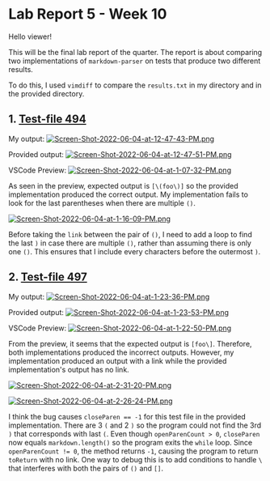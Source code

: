 # Lab Report 5 - Week 10

Hello viewer!

This will be the final lab report of the quarter. The report is about comparing two implementations of `markdown-parser` on tests that produce two different results.

To do this, I used `vimdiff` to compare the `results.txt` in my directory and in the provided directory.

## 1. [Test-file 494](https://github.com/nidhidhamnani/markdown-parser/blob/main/test-files/494.md)

My output: 
[![Screen-Shot-2022-06-04-at-12-47-43-PM.png](https://i.postimg.cc/JzCnNZFX/Screen-Shot-2022-06-04-at-12-47-43-PM.png)](https://postimg.cc/JGKMmDM7) 

Provided output:
[![Screen-Shot-2022-06-04-at-12-47-51-PM.png](https://i.postimg.cc/SQXCVLg1/Screen-Shot-2022-06-04-at-12-47-51-PM.png)](https://postimg.cc/t7js46QF)

VSCode Preview:
[![Screen-Shot-2022-06-04-at-1-07-32-PM.png](https://i.postimg.cc/BvKk3Ppq/Screen-Shot-2022-06-04-at-1-07-32-PM.png)](https://postimg.cc/f3MBjL1F)

As seen in the preview, expected output is `[\(foo\)]` so the provided implementation produced the correct output. My implementation fails to look for the last parentheses when there are multiple `()`.

[![Screen-Shot-2022-06-04-at-1-16-09-PM.png](https://i.postimg.cc/pdVMtJrK/Screen-Shot-2022-06-04-at-1-16-09-PM.png)](https://postimg.cc/LJWbtfzs)

Before taking the `link` between the pair of `()`, I need to add a loop to find the last `)` in case there are multiple `()`, rather than assuming there is only one `()`. This ensures that I include every characters before the outermost `)`.

## 2. [Test-file 497](https://github.com/nidhidhamnani/markdown-parser/blob/main/test-files/497.md)

My output:
[![Screen-Shot-2022-06-04-at-1-23-36-PM.png](https://i.postimg.cc/CKZ5g0zG/Screen-Shot-2022-06-04-at-1-23-36-PM.png)](https://postimg.cc/McSq7h0H)

Provided output:
[![Screen-Shot-2022-06-04-at-1-23-53-PM.png](https://i.postimg.cc/PfMt0JSG/Screen-Shot-2022-06-04-at-1-23-53-PM.png)](https://postimg.cc/MXv2Q6kt)

VSCode Preview:
[![Screen-Shot-2022-06-04-at-1-22-50-PM.png](https://i.postimg.cc/900G3K5s/Screen-Shot-2022-06-04-at-1-22-50-PM.png)](https://postimg.cc/YLc4YXSx)

From the preview, it seems that the expected output is `[foo\]`. Therefore, both implementations produced the incorrect outputs. However, my implementation produced an output with a link while the provided implementation's output has no link.

[![Screen-Shot-2022-06-04-at-2-31-20-PM.png](https://i.postimg.cc/2SGSswrf/Screen-Shot-2022-06-04-at-2-31-20-PM.png)](https://postimg.cc/VJSwMXJ7)

[![Screen-Shot-2022-06-04-at-2-26-24-PM.png](https://i.postimg.cc/13fGXft2/Screen-Shot-2022-06-04-at-2-26-24-PM.png)](https://postimg.cc/FYXdnF0V)

I think the bug causes `closeParen == -1` for this test file in the provided implementation. There are 3 `(` and 2 `)` so the program could not find the 3rd `)` that corresponds with last `(`. Even though `openParenCount > 0`, `closeParen` now equals `markdown.length()` so the program exits the `while` loop. Since `openParenCount != 0`, the method returns `-1`, causing the program to return `toReturn` with no link. One way to debug this is to add conditions to handle `\` that interferes with both the pairs of `()` and `[]`.